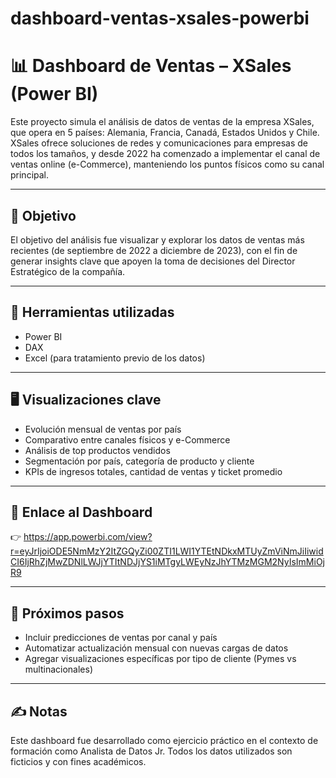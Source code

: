 # dashboard-ventas-xsales-powerbi
# 📊 Dashboard de Ventas – XSales (Power BI)

Este proyecto simula el análisis de datos de ventas de la empresa XSales, que opera en 5 países: Alemania, Francia, Canadá, Estados Unidos y Chile. XSales ofrece soluciones de redes y comunicaciones para empresas de todos los tamaños, y desde 2022 ha comenzado a implementar el canal de ventas online (e-Commerce), manteniendo los puntos físicos como su canal principal.

---

## 🧠 Objetivo

El objetivo del análisis fue visualizar y explorar los datos de ventas más recientes (de septiembre de 2022 a diciembre de 2023), con el fin de generar insights clave que apoyen la toma de decisiones del Director Estratégico de la compañía.

---

## 🧰 Herramientas utilizadas

- Power BI  
- DAX  
- Excel (para tratamiento previo de los datos)

---

## 🖥️ Visualizaciones clave

- Evolución mensual de ventas por país  
- Comparativo entre canales físicos y e-Commerce  
- Análisis de top productos vendidos  
- Segmentación por país, categoría de producto y cliente  
- KPIs de ingresos totales, cantidad de ventas y ticket promedio

---

## 🔗 Enlace al Dashboard

👉 https://app.powerbi.com/view?r=eyJrIjoiODE5NmMzY2ItZGQyZi00ZTI1LWI1YTEtNDkxMTUyZmViNmJiIiwidCI6IjRhZjMwZDNlLWJjYTItNDJjYS1iMTgyLWEyNzJhYTMzMGM2NyIsImMiOjR9

---

## 🚀 Próximos pasos

- Incluir predicciones de ventas por canal y país  
- Automatizar actualización mensual con nuevas cargas de datos  
- Agregar visualizaciones específicas por tipo de cliente (Pymes vs multinacionales)

---

## ✍️ Notas

Este dashboard fue desarrollado como ejercicio práctico en el contexto de formación como Analista de Datos Jr. Todos los datos utilizados son ficticios y con fines académicos.
